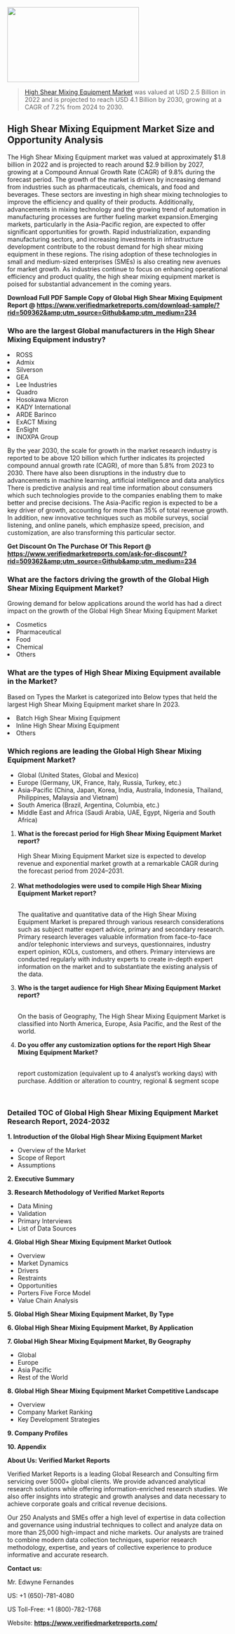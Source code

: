 <img src="https://ffe5etoiles.com/wp-content/uploads/2024/12/MST1-300x171.png" alt="" width="300" height="171" class="alignnone size-medium wp-image-20088" /><blockquote><p><p><a href="https://www.verifiedmarketreports.com/download-sample/?rid=509362&utm_source=Github&utm_medium=234" target="_blank">High Shear Mixing Equipment Market</a> was valued at USD 2.5 Billion in 2022 and is projected to reach USD 4.1 Billion by 2030, growing at a CAGR of 7.2% from 2024 to 2030.</p></blockquote><p><h2>High Shear Mixing Equipment Market Size and Opportunity Analysis</h2>The High Shear Mixing Equipment market was valued at approximately $1.8 billion in 2022 and is projected to reach around $2.9 billion by 2027, growing at a Compound Annual Growth Rate (CAGR) of 9.8% during the forecast period. The growth of the market is driven by increasing demand from industries such as pharmaceuticals, chemicals, and food and beverages. These sectors are investing in high shear mixing technologies to improve the efficiency and quality of their products. Additionally, advancements in mixing technology and the growing trend of automation in manufacturing processes are further fueling market expansion.Emerging markets, particularly in the Asia-Pacific region, are expected to offer significant opportunities for growth. Rapid industrialization, expanding manufacturing sectors, and increasing investments in infrastructure development contribute to the robust demand for high shear mixing equipment in these regions. The rising adoption of these technologies in small and medium-sized enterprises (SMEs) is also creating new avenues for market growth. As industries continue to focus on enhancing operational efficiency and product quality, the high shear mixing equipment market is poised for substantial advancement in the coming years.</p><p class=""><strong>Download Full PDF Sample Copy of Global High Shear Mixing Equipment Report @ <a href="https://www.verifiedmarketreports.com/download-sample/?rid=509362&amp;utm_source=Github&amp;utm_medium=234" target="_blank">https://www.verifiedmarketreports.com/download-sample/?rid=509362&amp;utm_source=Github&amp;utm_medium=234</a></strong></p><h3 id="" class="">Who are the largest Global manufacturers in the High Shear Mixing Equipment industry?</h3><p><li>ROSS</li><li> Admix</li><li> Silverson</li><li> GEA</li><li> Lee Industries</li><li> Quadro</li><li> Hosokawa Micron</li><li> KADY International</li><li> ARDE Barinco</li><li> ExACT Mixing</li><li> EnSight</li><li> INOXPA Group</li></p><div class=""><div class="" dir="" data-message-author-role="" data-message-id="" data-message-model-slug=""><div class=""><div class=""><div class=""><div class="" dir="" data-message-author-role="" data-message-id="" data-message-model-slug=""><div class=""><div class=""><p>By the year 2030, the scale for growth in the market research industry is reported to be above 120 billion which further indicates its projected compound annual growth rate (CAGR), of more than 5.8% from 2023 to 2030. There have also been disruptions in the industry due to advancements in machine learning, artificial intelligence and data analytics There is predictive analysis and real time information about consumers which such technologies provide to the companies enabling them to make better and precise decisions. The Asia-Pacific region is expected to be a key driver of growth, accounting for more than 35% of total revenue growth. In addition, new innovative techniques such as mobile surveys, social listening, and online panels, which emphasize speed, precision, and customization, are also transforming this particular sector.</p><p><strong>Get Discount On The Purchase Of This Report @&nbsp; <a href="https://www.verifiedmarketreports.com/ask-for-discount/?rid=509362&amp;utm_source=Github&amp;utm_medium=234" target="_blank">https://www.verifiedmarketreports.com/ask-for-discount/?rid=509362&amp;utm_source=Github&amp;utm_medium=234</a></strong></p></div></div></div></div></div></div></div></div><h3 id="" class="">What are the factors driving the growth of the Global High Shear Mixing Equipment Market?</h3><p id="" class="">Growing demand for below applications around the world has had a direct impact on the growth of the Global High Shear Mixing Equipment Market</p><p id="" class=""><li>Cosmetics</li><li> Pharmaceutical</li><li> Food</li><li> Chemical</li><li> Others</li></p><h3 id="" class="">What are the types of High Shear Mixing Equipment available in the Market?</h3><p id="" class="">Based on Types the Market is categorized into Below types that held the largest High Shear Mixing Equipment market share In 2023.</p><p id="" class=""><li>Batch High Shear Mixing Equipment</li><li> Inline High Shear Mixing Equipment</li><li> Others</li></p><h3 id="" class="">Which regions are leading the Global High Shear Mixing Equipment Market?</h3><ul><li>Global (United States, Global and Mexico)</li><li>Europe (Germany, UK, France, Italy, Russia, Turkey, etc.)</li><li>Asia-Pacific (China, Japan, Korea, India, Australia, Indonesia, Thailand, Philippines, Malaysia and Vietnam)</li><li>South America (Brazil, Argentina, Columbia, etc.)</li><li>Middle East and Africa (Saudi Arabia, UAE, Egypt, Nigeria and South Africa)</li></ul><p><ol><li><strong>What is the forecast period for High Shear Mixing Equipment Market report?<br /></strong><br /><span data-sheets-root="1" data-sheets-value="{&quot;1&quot;:2,&quot;2&quot;:&quot;XXXX size is expected to develop revenue and exponential market growth at a remarkable CAGR during the forecast period from 2024&ndash;2030.&quot;}" data-sheets-userformat="{&quot;2&quot;:12674,&quot;4&quot;:{&quot;1&quot;:2,&quot;2&quot;:16776960},&quot;10&quot;:2,&quot;11&quot;:0,&quot;15&quot;:&quot;Arial&quot;,&quot;16&quot;:12}">High Shear Mixing Equipment Market size is expected to develop revenue and exponential market growth at a remarkable CAGR during the forecast period from 2024&ndash;2031.</span><br /><br /></li><li><strong>What methodologies were used to compile High Shear Mixing Equipment Market report?<br /><br /></strong><p>The qualitative and quantitative data of the&nbsp;High Shear Mixing Equipment Market is prepared through various research considerations such as subject matter expert advice, primary and secondary research. Primary research leverages valuable information from face-to-face and/or telephonic interviews and surveys, questionnaires, industry expert opinion, KOLs, customers, and others. Primary interviews are conducted regularly with industry experts to create in-depth expert information on the market and to substantiate the existing analysis of the data.&nbsp;</p></li><li><strong>Who is the target audience for High Shear Mixing Equipment Market report?<br /><br /></strong><p>On the basis of Geography, The&nbsp;High Shear Mixing Equipment Market is classified into North America, Europe, Asia Pacific, and the Rest of the world.</p></li><li><strong>Do you offer any customization options for the report High Shear Mixing Equipment Market?<br /><br /></strong><p>report customization (equivalent up to 4 analyst&rsquo;s working days) with purchase. Addition or alteration to country, regional &amp; segment scope</p><p>&nbsp;</p></li></ol></p><h3 id="" class="">Detailed TOC of Global High Shear Mixing Equipment Market Research Report, 2024-2032</h3><p id="" class=""><strong>1. Introduction of the Global High Shear Mixing Equipment Market</strong></p><ul><li>Overview of the Market</li><li>Scope of Report</li><li>Assumptions</li></ul><p id="" class=""><strong>2. Executive Summary</strong></p><p id="" class=""><strong>3. Research Methodology of&nbsp;Verified Market Reports</strong></p><ul><li>Data Mining</li><li>Validation</li><li>Primary Interviews</li><li>List of Data Sources</li></ul><p id="" class=""><strong>4. Global High Shear Mixing Equipment Market Outlook</strong></p><ul><li>Overview</li><li>Market Dynamics</li><li>Drivers</li><li>Restraints</li><li>Opportunities</li><li>Porters Five Force Model</li><li>Value Chain Analysis</li></ul><p id="" class=""><strong>5. Global High Shear Mixing Equipment Market, By&nbsp;Type</strong></p><p id="" class=""><strong>6. Global High Shear Mixing Equipment Market, By Application</strong></p><p id="" class=""><strong>7. Global High Shear Mixing Equipment Market, By Geography</strong></p><ul><li>Global</li><li>Europe</li><li>Asia Pacific</li><li>Rest of the World</li></ul><p id="" class=""><strong>8. Global High Shear Mixing Equipment Market Competitive Landscape</strong></p><ul><li>Overview</li><li>Company Market Ranking</li><li>Key Development Strategies</li></ul><p id="" class=""><strong>9. Company Profiles</strong></p><p id="" class=""><strong>10. Appendix</strong></p><p id="" class=""><strong>About Us: Verified Market Reports</strong></p><p id="" class="">Verified Market Reports is a leading Global Research and Consulting firm servicing over 5000+ global clients. We provide advanced analytical research solutions while offering information-enriched research studies. We also offer insights into strategic and growth analyses and data necessary to achieve corporate goals and critical revenue decisions.</p><p id="" class="">Our 250 Analysts and SMEs offer a high level of expertise in data collection and governance using industrial techniques to collect and analyze data on more than 25,000 high-impact and niche markets. Our analysts are trained to combine modern data collection techniques, superior research methodology, expertise, and years of collective experience to produce informative and accurate research.</p><p id="" class=""><strong>Contact us:</strong></p><p id="" class="">Mr. Edwyne Fernandes</p><p id="" class="">US: +1 (650)-781-4080</p><p id="" class="">US Toll-Free: +1 (800)-782-1768</p><p id="" class="">Website: <a target="" data-test-app-aware-link=""><strong>https://www.verifiedmarketreports.com/</strong></a></p>

